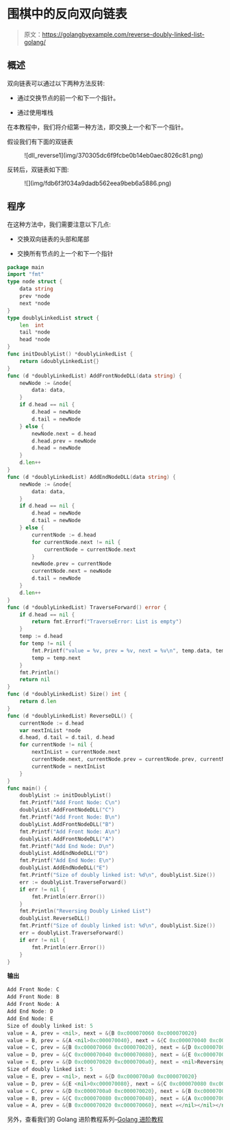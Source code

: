 # 围棋中的反向双向链表

> 原文：<https://golangbyexample.com/reverse-doubly-linked-list-golang/>

## **概述**

双向链表可以通过以下两种方法反转:

*   通过交换节点的前一个和下一个指针。

*   通过使用堆栈

在本教程中，我们将介绍第一种方法，即交换上一个和下一个指针。

假设我们有下面的双链表

<figure class="wp-block-image size-large">![dll_reverse1](img/370305dc6f9fcbe0b14eb0aec8026c81.png)</figure>

反转后，双链表如下图:

<figure class="wp-block-image size-large">![](img/fdb6f3f034a9dadb562eea9beb6a5886.png)</figure>

## **程序**

在这种方法中，我们需要注意以下几点:

*   交换双向链表的头部和尾部

*   交换所有节点的上一个和下一个指针

```go
package main
import "fmt"
type node struct {
    data string
    prev *node
    next *node
}
type doublyLinkedList struct {
    len  int
    tail *node
    head *node
}
func initDoublyList() *doublyLinkedList {
    return &doublyLinkedList{}
}
func (d *doublyLinkedList) AddFrontNodeDLL(data string) {
    newNode := &node{
        data: data,
    }
    if d.head == nil {
        d.head = newNode
        d.tail = newNode
    } else {
        newNode.next = d.head
        d.head.prev = newNode
        d.head = newNode
    }
    d.len++
}
func (d *doublyLinkedList) AddEndNodeDLL(data string) {
    newNode := &node{
        data: data,
    }
    if d.head == nil {
        d.head = newNode
        d.tail = newNode
    } else {
        currentNode := d.head
        for currentNode.next != nil {
            currentNode = currentNode.next
        }
        newNode.prev = currentNode
        currentNode.next = newNode
        d.tail = newNode
    }
    d.len++
}
func (d *doublyLinkedList) TraverseForward() error {
    if d.head == nil {
        return fmt.Errorf("TraverseError: List is empty")
    }
    temp := d.head
    for temp != nil {
        fmt.Printf("value = %v, prev = %v, next = %v\n", temp.data, temp.prev, temp.next)
        temp = temp.next
    }
    fmt.Println()
    return nil
}
func (d *doublyLinkedList) Size() int {
    return d.len
}
func (d *doublyLinkedList) ReverseDLL() {
    currentNode := d.head
    var nextInList *node
    d.head, d.tail = d.tail, d.head
    for currentNode != nil {
        nextInList = currentNode.next
        currentNode.next, currentNode.prev = currentNode.prev, currentNode.next
        currentNode = nextInList
    }
}
func main() {
    doublyList := initDoublyList()
    fmt.Printf("Add Front Node: C\n")
    doublyList.AddFrontNodeDLL("C")
    fmt.Printf("Add Front Node: B\n")
    doublyList.AddFrontNodeDLL("B")
    fmt.Printf("Add Front Node: A\n")
    doublyList.AddFrontNodeDLL("A")
    fmt.Printf("Add End Node: D\n")
    doublyList.AddEndNodeDLL("D")
    fmt.Printf("Add End Node: E\n")
    doublyList.AddEndNodeDLL("E")
    fmt.Printf("Size of doubly linked ist: %d\n", doublyList.Size())
    err := doublyList.TraverseForward()
    if err != nil {
        fmt.Println(err.Error())
    }
    fmt.Println("Reversing Doubly Linked List")
    doublyList.ReverseDLL()
    fmt.Printf("Size of doubly linked ist: %d\n", doublyList.Size())
    err = doublyList.TraverseForward()
    if err != nil {
        fmt.Println(err.Error())
    }
}
```

**输出**

```go
Add Front Node: C
Add Front Node: B
Add Front Node: A
Add End Node: D
Add End Node: E
Size of doubly linked ist: 5
value = A, prev = <nil>, next = &{B 0xc000070060 0xc000070020}
value = B, prev = &{A <nil>0xc000070040}, next = &{C 0xc000070040 0xc000070080}
value = C, prev = &{B 0xc000070060 0xc000070020}, next = &{D 0xc000070020 0xc0000700a0}
value = D, prev = &{C 0xc000070040 0xc000070080}, next = &{E 0xc000070080 <nil>}
value = E, prev = &{D 0xc000070020 0xc0000700a0}, next = <nil>Reversing Doubly Linked List
Size of doubly linked ist: 5
value = E, prev = <nil>, next = &{D 0xc0000700a0 0xc000070020}
value = D, prev = &{E <nil>0xc000070080}, next = &{C 0xc000070080 0xc000070040}
value = C, prev = &{D 0xc0000700a0 0xc000070020}, next = &{B 0xc000070020 0xc000070060}
value = B, prev = &{C 0xc000070080 0xc000070040}, next = &{A 0xc000070040 <nil>}
value = A, prev = &{B 0xc000070020 0xc000070060}, next =</nil></nil></nil></nil></nil></nil></nil> 
```

另外，查看我们的 Golang 进阶教程系列–[<u>Golang 进阶教程</u>](https://golangbyexample.com/golang-comprehensive-tutorial/)